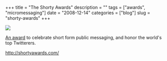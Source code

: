 +++
title = "The Shorty Awards"
description = ""
tags = ["awards", "micromessaging"]
date = "2008-12-14"
categories = ["blog"]
slug = "shorty-awards"
+++



  <div class="notebook-screenshot"><a href="http://shortyawards.com/"><img src="/media/bluga/wt4944fb0382a0f.jpg"/></a></div><p><a href="http://shortyawards.com/">An award</a> to celebrate short form public messaging, and honor the world's top Twitterers.</p>
    
  <a href="http://shortyawards.com/">http://shortyawards.com/</a>
